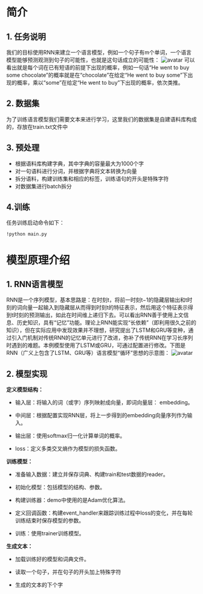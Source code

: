 # 简介

## 1. 任务说明
我们的目标使用RNN来建立一个语言模型，例如一个句子有m个单词，一个语言模型能够预测观测到句子的可能性，也就是这句话成立的可能性：
![avatar](https://www.zhihu.com/equation?tex=P%28w_%7B1%7D%2Cw_%7B2%7D%2Cw_%7B3%7D%2C...w_%7Bm%7D%29%3D%5Cprod_%7Bi%3D1%7D%5E%7Bm%7DP%28w_%7Bi%7D%7Cw_%7B1%7D%2C...w_%7Bi-1%7D%29+%5Ctag%7B1%7D)
可以看出就是每个词在已有短语的前提下出现的概率，例如一句话“He went to buy some chocolate”的概率就是在“chocolate”在给定“He went to buy some”下出现的概率，乘以“some”在给定“He went to buy”下出现的概率，依次类推。

## 2. 数据集
为了训练语言模型我们需要文本来进行学习，这里我们的数据集是自建语料库构成的，存放在train.txt文件中


## 3. 预处理
* 根据语料库构建字典，其中字典的容量最大为1000个字
* 对一句语料进行分词，并根据字典将文本转换为向量
* 拆分语料，构建训练集和相应的标签，训练语句的开头是特殊字符<START>
* 对数据集进行batch拆分


## 4.训练
任务训练启动命令如下：
```
!python main.py
```


# 模型原理介绍

## 1. RNN语言模型
RNN是一个序列模型，基本思路是：在时刻t，将前一时刻t−1的隐藏层输出和t时刻的词向量一起输入到隐藏层从而得到时刻t的特征表示，然后用这个特征表示得到t时刻的预测输出，如此在时间维上递归下去。可以看出RNN善于使用上文信息、历史知识，具有“记忆”功能。理论上RNN能实现“长依赖”（即利用很久之前的知识），但在实际应用中发现效果并不理想，研究提出了LSTM和GRU等变种，通过引入门机制对传统RNN的记忆单元进行了改进，弥补了传统RNN在学习长序列时遇到的难题。本例模型使用了LSTM或GRU，可通过配置进行修改。下图是RNN（广义上包含了LSTM、GRU等）语言模型“循环”思想的示意图：
![avatar](https://imgconvert.csdnimg.cn/aHR0cHM6Ly9tbWJpei5xcGljLmNuL21tYml6X3BuZy9sNk1qU0ZUaWNpYllMQXZuZW5DSWtpYUxwcng0UmljZWlhZlU5dHZPTWdFQUduM3NMdEpKa2ZpY3RTV0szTTlxVGlhRFRSR3JYUmxtZE5OYzlCQTNPdVZpYkxpY3BOdy82NDA?x-oss-process=image/format,png)



## 2. 模型实现
 
**定义模型结构：**

* 输入层：将输入的词（或字）序列映射成向量，即词向量层： embedding。

* 中间层：根据配置实现RNN层，将上一步得到的embedding向量序列作为输入。

* 输出层：使用softmax归一化计算单词的概率。

* loss：定义多类交叉熵作为模型的损失函数。

**训练模型：**

* 准备输入数据：建立并保存词典、构建train和test数据的reader。

* 初始化模型：包括模型的结构、参数。

* 构建训练器：demo中使用的是Adam优化算法。

* 定义回调函数：构建event_handler来跟踪训练过程中loss的变化，并在每轮训练结束时保存模型的参数。

* 训练：使用trainer训练模型。

**生成文本：**

* 加载训练好的模型和词典文件。

* 读取一个句子，并在句子的开头加上特殊字符<START>

* 生成的文本的下个字